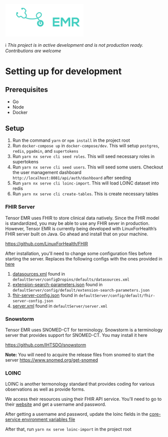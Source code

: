 [<img src="./logo.png" width="250"/>](./logo.png)

ℹ️ *This project is in active development and is not production ready. Contributions are welcome*


# Setting up for development 

## Prerequisites

- Go 
- Node
- Docker 

## Setup 

1. Run the command `yarn` or `npm install` in the project root
2. Run `docker-compose up` in `docker-compose/dev`. This will setup `postgres`, `redis`, `pgadmin`, and `supertokens`
3. Run `yarn nx serve cli seed roles`. This will seed necessary roles in supertokens 
4. Run `yarn nx serve cli seed users`. This will seed some users. Checkout the user management dashboard `http://localhost:8081/api/auth/dashboard` after seeding 
5. Run `yarn nx serve cli loinc-import`. This will load LOINC dataset into redis
6. Run `yarn nx serve cli create-tables`. This is create necessary tables

### FHIR Server

Tensor EMR uses FHIR to store clinical data natively. Since the FHIR model is standardized, you may be able to use any FHIR sever in production. However, Tensor EMR is currently being developed with LinuxForHealth’s FHIR server built on Java. Go ahead and install that on your machine.

https://github.com/LinuxForHealth/FHIR

After installation, you'll need to change some configuration files before starting the server. Replaces the following configs with the ones provided in [here](https://github.com/tensorsystems/tensoremr/blob/main/config/FHIR)

1. [datasources.xml](https://github.com/tensorsystems/tensoremr/blob/main/config/FHIR/datasources.xml) found in `defaultServer/configDropins/defaults/datasources.xml`
2. [extension-search-parameters.json](https://github.com/tensorsystems/tensoremr/blob/main/config/FHIR/extension-search-parameters.json) found in `defaultServer/config/default/extension-search-parameters.json`
3. [fhir-server-config.json](https://github.com/tensorsystems/tensoremr/blob/main/config/FHIR/fhir-server-config.json) found in `defaultServer/config/default/fhir-server-config.json`
4. [server.xml](https://github.com/tensorsystems/tensoremr/blob/main/config/FHIR/server.xml) found in `defaultServer/server.xml`

### Snowstorm

Tensor EMR uses SNOMED-CT for terminology. Snowstorm is a terminology server that provides support for SNOMED-CT. You may install it here 

https://github.com/IHTSDO/snowstorm

**Note:** You will need to acquire the release files from snomed to start the server https://www.snomed.org/get-snomed 

### LOINC

LOINC is another termonology standard that provides coding for various observations as well as provide forms.

We access their resources using their FHIR API service. You'll need to go to their [website](https://loinc.org/fhir/) and get a username and password. 

After getting a username and password, update the loinc fields in the [core-service environment variables file](https://github.com/tensorsystems/tensoremr/blob/main/apps/core/.env)

After that, run `yarn nx serve loinc-import` in the project root 
